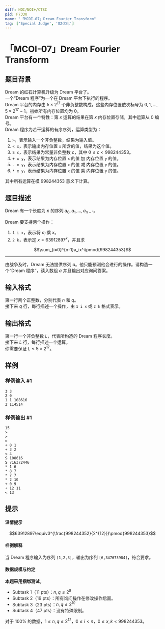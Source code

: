 ```yaml
---
diff: NOI/NOI+/CTSC
pid: P7330
name: "「MCOI-07」Dream Fourier Transform"
tag: ['Special Judge', 'O2优化']
---
```

# 「MCOI-07」Dream Fourier Transform
## 题目背景

Dream 的红石计算机升级为 Dream 平台了。  
一个“Dream 程序”为一个在 Dream 平台下执行的程序。  
Dream 平台的内存由 $5\times2^{17}$ 个非负整数构成，这些内存位置依次标号为 $0,1,\dots,5\times2^{17}-1$。初始所有内存位置均为 $0$。  
Dream 平台有一个特性：第 $x$ 运算的结果在第 $x$ 内存位置存储，其中运算从 $0$ 编号。  
Dream 程序为若干运算的有序序列，运算类型为：

 1. `>`，表示输入一个非负整数，结果为输入值。
 2. `< x`，表示输出内存位置 `x` 所含的值，结果为这个值。
 3. `S c`，表示结果为常量非负整数 $c$，其中 $0\le c<998244353$。
 4. `+ x y`，表示结果为内存位置 `x` 的值 加 内存位置 `y` 的值。
 5. `- x y`，表示结果为内存位置 `x` 的值 减 内存位置 `y` 的值。
 6. `* x y`，表示结果为内存位置 `x` 的值 乘 内存位置 `y` 的值。

其中所有运算在模 $998244353$ 意义下计算。
## 题目描述

Dream 有一个长度为 $n$ 的序列 $a_0,a_1,\dots,a_{n-1}$。  

Dream 要支持两个操作：

 1. `1 i x`，表示将 $a_i$ 乘 $x$。
 2. `2 k`，表示定 $x=63912897^k$，并且求

$$\sum_{i=0}^{n-1}a_ix^i\pmod{998244353}$$

---

由战争及时，Dream 无法提供序列 $a$。他只能预测他会进行的操作。请构造一个“Dream 程序”，读入数组 $a$ 并且输出对应询问答案。  
## 输入格式

第一行两个正整数，分别代表 $n$ 和 $q$。  
接下来 $q$ 行，每行描述一个操作，由 `1 i x` 或 `2 k` 格式表示。
## 输出格式

第一行一个非负整数 $L$，代表所构造的 Dream 程序长度。  
接下来 $L$ 行，每行描述一个运算。  
你需要保证 $L\le5\times2^{17}$。
## 样例

### 样例输入 #1
```
3 3
2 0
1 1 108616
2 114514
```
### 样例输出 #1
```
15
>
>
>
+ 0 1
+ 3 2
< 4
S 108616
S 716372446
* 1 6
* 8 7
* 7 7
* 2 10
+ 0 9
+ 12 11
< 13
```
## 提示

#### 温情提示

$$63912897\equiv3^{\frac{998244352}{2^{12}}}\pmod{998244353}$$

#### 样例解释

当 Dream 程序输入为序列 `[1,2,3]`，输出为序列 `[6,347675984]`，符合要求。

#### 数据规模与约定

**本题采用捆绑测试。**

 - Subtask 1（11 pts）：$n,q\le2^8$
 - Subtask 2（19 pts）：所有询问操作在修改操作后面。
 - Subtask 3（23 pts）：$n,q\le2^{10}$
 - Subtask 4（47 pts）：没有特殊限制。

对于 $100\%$ 的数据，$1\le n,q\le2^{12}$，$0\le i<n$，$0\le x,k<998244353$。

